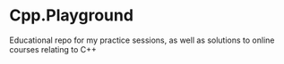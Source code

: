 # Cpp.Playground
Educational repo for my practice sessions, as well as solutions to online courses relating to C++
